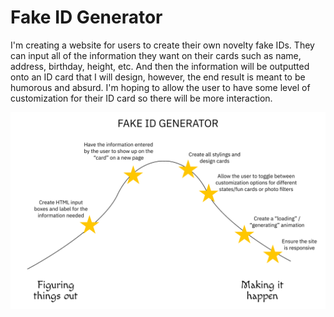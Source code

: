 # Fake ID Generator

I'm creating a website for users to create their own novelty fake IDs. They can input all of the information they want on their cards such as name, address, birthday, height, etc. And then the information will be outputted onto an ID card that I will design, however, the end result is meant to be humorous and absurd. I'm hoping to allow the user to have some level of customization for their ID card so there will be more interaction.

![hillchart](https://github.com/chenberyl/inputoutput/blob/main/brainstormhillchart.png?raw=true)
